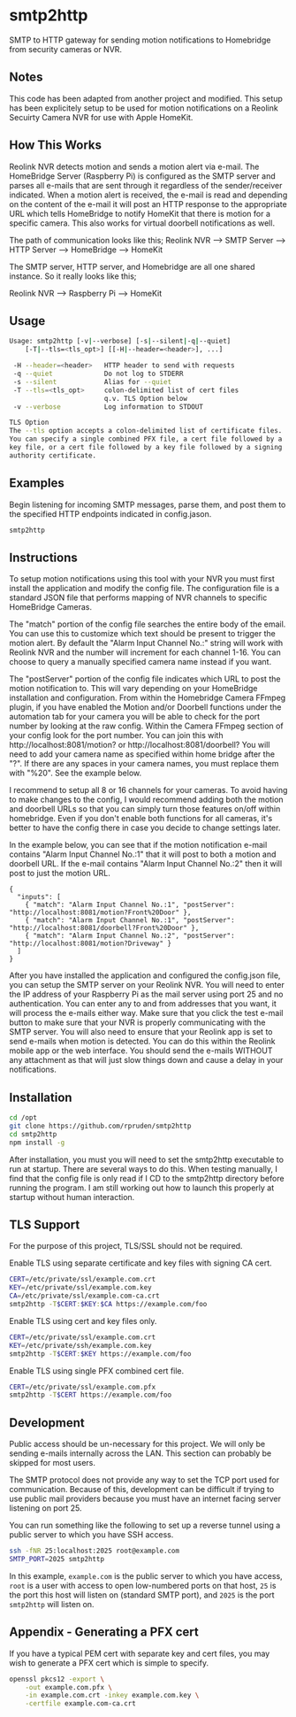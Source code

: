 # smtp2http
SMTP to HTTP gateway for sending motion notifications to Homebridge from security cameras or NVR.

Notes
-----
This code has been adapted from another project and modified. This setup has been explicitely setup to be used for motion notifications on a Reolink Secuirty Camera NVR for use with Apple HomeKit.

How This Works
-----
Reolink NVR detects motion and sends a motion alert via e-mail. The HomeBridge Server (Raspberry Pi) is configured as the SMTP server and parses all e-mails that are sent through it regardless of the sender/receiver indicated. When a motion alert is received, the e-mail is read and depending on the content of the e-mail it will post an HTTP response to the appropriate URL which tells HomeBridge to notify HomeKit that there is motion for a specific camera. This also works for virtual doorbell notifications as well.

The path of communication looks like this;
Reolink NVR --> SMTP Server --> HTTP Server --> HomeBridge --> HomeKit

The SMTP server, HTTP server, and Homebridge are all one shared instance. So it really looks like this;

Reolink NVR --> Raspberry Pi --> HomeKit

Usage
-----
```sh
Usage: smtp2http [-v|--verbose] [-s|--silent|-q|--quiet]
    [-T|--tls=<tls_opt>] [[-H|--header=<header>], ...]

 -H --header=<header>   HTTP header to send with requests
 -q --quiet             Do not log to STDERR
 -s --silent            Alias for --quiet
 -T --tls=<tls_opt>     colon-delimited list of cert files
                        q.v. TLS Option below
 -v --verbose           Log information to STDOUT

TLS Option
The --tls option accepts a colon-delimited list of certificate files.
You can specify a single combined PFX file, a cert file followed by a
key file, or a cert file followed by a key file followed by a signing
authority certificate.
```


Examples
--------
Begin listening for incoming SMTP messages, parse them, and post them to the
specified HTTP endpoints indicated in config.jason.
```sh
smtp2http
```

Instructions
--------
To setup motion notifications using this tool with your NVR you must first install the application and modify the config file. The configuration file is a standard JSON file that performs mapping of NVR channels to specific HomeBridge Cameras.

The "match" portion of the config file searches the entire body of the email. You can use this to customize which text should be present to trigger the motion alert. By default the "Alarm Input Channel No.:" string will work with Reolink NVR and the number will increment for each channel 1-16. You can choose to query a manually specified camera name instead if you want.

The "postServer" portion of the config file indicates which URL to post the motion notification to. This will vary depending on your HomeBridge installation and configuration. From within the Homebridge Camera FFmpeg plugin, if you have enabled the Motion and/or Doorbell functions under the automation tab for your camera you will be able to check for the port number by looking at the raw config. Within the Camera FFmpeg section of your config look for the port number. You can join this with http://localhost:8081/motion? or http://localhost:8081/doorbell? You will need to add your camera name as specified within home bridge after the "?". If there are any spaces in your camera names, you must replace them with "%20". See the example below.

I recommend to setup all 8 or 16 channels for your cameras. To avoid having to make changes to the config, I would recommend adding both the motion and doorbell URLs so that you can simply turn those features on/off within homebridge. Even if you don't enable both functions for all cameras, it's better to have the config there in case you decide to change settings later.

In the example below, you can see that if the motion notification e-mail contains "Alarm Input Channel No.:1" that it will post to both a motion and doorbell URL. If the e-mail contains "Alarm Input Channel No.:2" then it will post to just the motion URL.

```
{
  "inputs": [
    { "match": "Alarm Input Channel No.:1", "postServer": "http://localhost:8081/motion?Front%20Door" },
    { "match": "Alarm Input Channel No.:1", "postServer": "http://localhost:8081/doorbell?Front%20Door" },
    { "match": "Alarm Input Channel No.:2", "postServer": "http://localhost:8081/motion?Driveway" }
  ]
}
```

After you have installed the application and configured the config.json file, you can setup the SMTP server on your Reolink NVR. You will need to enter the IP address of your Raspberry Pi as the mail server using port 25 and no authentication. You can enter any to and from addresses that you want, it will process the e-mails either way. Make sure that you click the test e-mail button to make sure that your NVR is properly communicating with the SMTP server. You will also need to ensure that your Reolink app is set to send e-mails when motion is detected. You can do this within the Reolink mobile app or the web interface. You should send the e-mails WITHOUT any attachment as that will just slow things down and cause a delay in your notifications.

Installation
-------
```sh
cd /opt
git clone https://github.com/rpruden/smtp2http
cd smtp2http
npm install -g
```

After installation, you must you will need to set the smtp2http executable to run at startup. There are several ways to do this. When testing manually, I find that the config file is only read if I CD to the smtp2http directory before running the program. I am still working out how to launch this properly at startup without human interaction.

TLS Support
-----------
For the purpose of this project, TLS/SSL should not be required.

Enable TLS using separate certificate and key files with signing CA cert.
```sh
CERT=/etc/private/ssl/example.com.crt
KEY=/etc/private/ssl/example.com.key
CA=/etc/private/ssl/example.com-ca.crt
smtp2http -T$CERT:$KEY:$CA https://example.com/foo
```

Enable TLS using cert and key files only.
```sh
CERT=/etc/private/ssl/example.com.crt
KEY=/etc/private/ssh/example.com.key
smtp2http -T$CERT:$KEY https://example.com/foo
```

Enable TLS using single PFX combined cert file.
```sh
CERT=/etc/private/ssl/example.com.pfx
smtp2http -T$CERT https://example.com/foo
```

Development
-----------
Public access should be un-necessary for this project. We will only be sending e-mails internally across the LAN. This section can probably be skipped for most users.

The SMTP protocol does not provide any way to set the TCP port used for
communication.  Because of this, development can be difficult if trying to
use public mail providers because you must have an internet facing server
listening on port 25.

You can run something like the following to set up a reverse tunnel using
a public server to which you have SSH access.

```sh
ssh -fNR 25:localhost:2025 root@example.com
SMTP_PORT=2025 smtp2http
```

In this example, `example.com` is the public server to which you have access,
`root` is a user with access to open low-numbered ports on that host, `25` is
the port this host will listen on (standard SMTP port), and `2025` is the port
`smtp2http` will listen on.

Appendix - Generating a PFX cert
--------------------------------
If you have a typical PEM cert with separate key and cert files, you may wish
to generate a PFX cert which is simple to specify.

```sh
openssl pkcs12 -export \
    -out example.com.pfx \
    -in example.com.crt -inkey example.com.key \
    -certfile example.com-ca.crt
```
